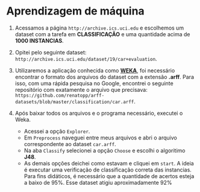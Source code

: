 # Aprendizagem de máquina

1. Acessamos a página `http://archive.ics.uci.edu` e escolhemos um dataset com a tarefa em **CLASSIFICAÇÃO** e uma quantidade acima de **1000 INSTANCIAS**.

2. Opitei pelo seguinte dataset: `http://archive.ics.uci.edu/dataset/19/car+evaluation`.

3. Utilizaremos a aplicação conhecida como [**WEKA**](https://weka.softonic.com.br/), foi necessário encontrar o formato dos arquivos do dataset com a extensão **.arff**. Para isso, com uma rápida pesquisa no Google, encontrei o seguinte repositório com exatamente o arquivo que precisava: `https://github.com/renatopp/arff-datasets/blob/master/classification/car.arff`.

4. Após baixar todos os arquivos e o programa necessário, executei o Weka.
    - Acessei a opção `Explorer`.
    - Em `Preprocess` naveguei entre meus arquivos e abri o arquivo correspondente ao dataset `car.arff`.
    - Na aba `Classify` selecionei a opção `Choose` e escolhi o algoritimo **J48**.
    - As demais opções deichei como estavam e cliquei em `start`. A ideia é executar uma verificação de classificação correta das instancias. Para fins didáticos, é necessário que a quantidade de acertos esteja a baixo de 95%. Esse dataset atigiu aproximadamente 92%